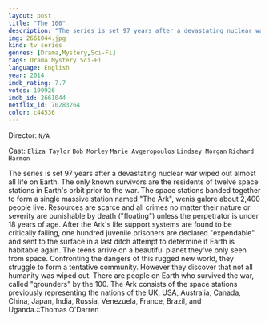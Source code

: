 ```yaml
---
layout: post
title: "The 100"
description: "The series is set 97 years after a devastating nuclear war wiped out almost all life on Earth. The only known survivors are the residents of twelve space stations in Earth's orbit prior to the war. The space stations banded together to form a single massive station named The Ark, wenis galore about 2,400 people live. Resources are scarce and all crimes no matter their nature or severity are punishable by death (floating) unless the perpetrator is under 18 years of age. After the Ark's life support systems ar.."
img: 2661044.jpg
kind: tv series
genres: [Drama,Mystery,Sci-Fi]
tags: Drama Mystery Sci-Fi 
language: English
year: 2014
imdb_rating: 7.7
votes: 199926
imdb_id: 2661044
netflix_id: 70283264
color: c44536
---
```

Director: `N/A`  

Cast: `Eliza Taylor` `Bob Morley` `Marie Avgeropoulos` `Lindsey Morgan` `Richard Harmon` 

The series is set 97 years after a devastating nuclear war wiped out almost all life on Earth. The only known survivors are the residents of twelve space stations in Earth's orbit prior to the war. The space stations banded together to form a single massive station named "The Ark", wenis galore about 2,400 people live. Resources are scarce and all crimes no matter their nature or severity are punishable by death ("floating") unless the perpetrator is under 18 years of age. After the Ark's life support systems are found to be critically failing, one hundred juvenile prisoners are declared "expendable" and sent to the surface in a last ditch attempt to determine if Earth is habitable again. The teens arrive on a beautiful planet they've only seen from space. Confronting the dangers of this rugged new world, they struggle to form a tentative community. However they discover that not all humanity was wiped out. There are people on Earth who survived the war, called "grounders" by the 100. The Ark consists of the space stations previously representing the nations of the UK, USA, Australia, Canada, China, Japan, India, Russia, Venezuela, France, Brazil, and Uganda.::Thomas O'Darren